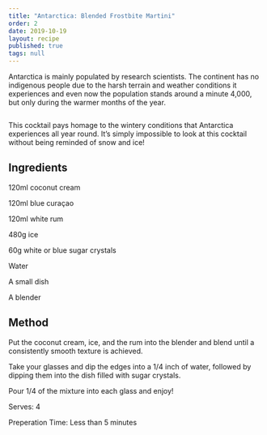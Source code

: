 ```yaml
---
title: "Antarctica: Blended Frostbite Martini"
order: 2
date: 2019-10-19
layout: recipe
published: true
tags: null
---
```

Antarctica is mainly populated by research scientists. The continent has no indigenous people due to the harsh terrain and weather conditions it experiences and even now the population stands around a minute 4,000, but only during the warmer months of the year. 

![]()

This cocktail pays homage to the wintery conditions that Antarctica experiences all year round. It’s simply impossible to look at this cocktail without being reminded of snow and ice!

## Ingredients

120ml coconut cream

120ml blue curaçao

120ml white rum

480g ice

60g white or blue sugar crystals

Water

A small dish

A blender

## Method

Put the coconut cream, ice, and the rum into the blender and blend until a consistently smooth texture is achieved.

Take your glasses and dip the edges into a 1/4 inch of water, followed by dipping them into the dish filled with sugar crystals. 

Pour 1/4 of the mixture into each glass and enjoy!

Serves: 4

Preperation Time: Less than 5 minutes